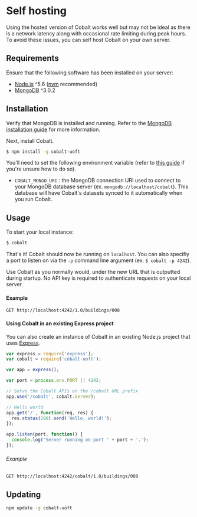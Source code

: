 # Self hosting

Using the hosted version of Cobalt works well but may not be ideal as there is a network latency along with occasional rate limiting during peak hours. To avoid these issues, you can self host Cobalt on your own server.

## Requirements

Ensure that the following software has been installed on your server:

* [Node.js](https://nodejs.org/) ^5.6 ([nvm](https://github.com/creationix/nvm) recommended)
* [MongoDB](https://www.mongodb.org/) ^3.0.2

## Installation

Verify that MongoDB is installed and running. Refer to the [MongoDB installation guide](https://docs.mongodb.org/manual/installation/) for more information.

Next, install Cobalt.
```bash
$ npm install -g cobalt-uoft
```

You'll need to set the following environment variable (refer to [this guide](http://www.schrodinger.com/kb/1842) if you're unsure how to do so).

* `COBALT_MONGO_URI` : the MongoDB connection URI used to connect to your MongoDB database server (ex. `mongodb://localhost/cobalt`). This database will have Cobalt's datasets synced to it automatically when you run Cobalt.

## Usage 

To start your local instance:

```bash
$ cobalt
```

That's it! Cobalt should now be running on `localhost`. You can also specifiy a port to listen on via the `-p` command line argument (ex. `$ cobalt -p 4242`).

Use Cobalt as you normally would, under the new URL that is outputted during startup. No API key is required to authenticate requests on your local server.

#### Example
```
GET http://localhost:4242/1.0/buildings/008
```

#### Using Cobalt in an existing Express project

You can also create an instance of Cobalt in an existing Node.js project that uses [Express](http://expressjs.com/).

```js
var express = require('express');
var cobalt = require('cobalt-uoft');

var app = express();

var port = process.env.PORT || 4242;

// Serve the Cobalt APIs on the /cobalt URL prefix
app.use('/cobalt', cobalt.Server);

// Hello world
app.get('/', function(req, res) {
  res.status(200).send('Hello, world!');
});

app.listen(port, function() {
  console.log('Server running on port ' + port + '.');
});
```

###### Example
```
GET http://localhost:4242/cobalt/1.0/buildings/008
```

## Updating

```bash
npm update -g cobalt-uoft
```
